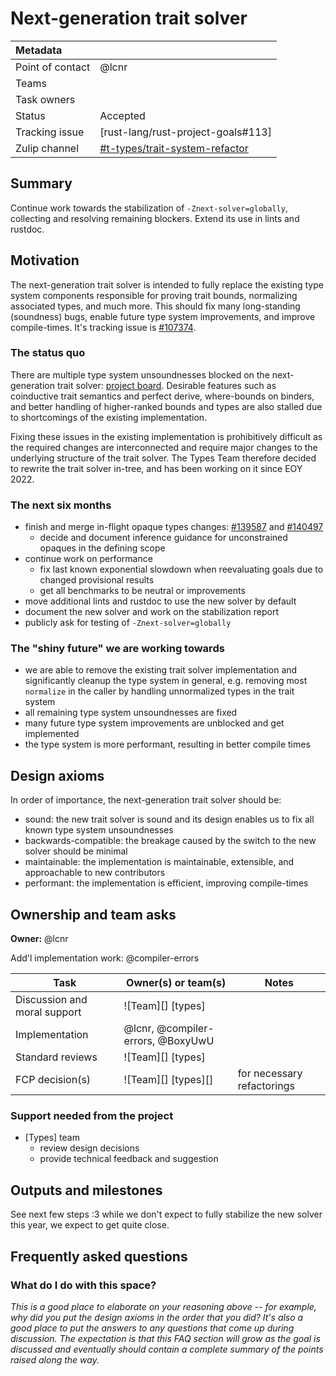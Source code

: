 # Next-generation trait solver

| Metadata         |                                           |
|:-----------------|-------------------------------------------|
| Point of contact | @lcnr                                     |
| Teams            | <!-- TEAMS WITH ASKS -->                  |
| Task owners      | <!-- TASK OWNERS -->                      |
| Status           | Accepted                                  |
| Tracking issue   | [rust-lang/rust-project-goals#113]        |
| Zulip channel    | [#t-types/trait-system-refactor][channel] |

[channel]: https://rust-lang.zulipchat.com/#narrow/channel/364551-t-types.2Ftrait-system-refactor


## Summary

Continue work towards the stabilization of `-Znext-solver=globally`, collecting and resolving remaining blockers. Extend its use in lints and rustdoc.

## Motivation

The next-generation trait solver is intended to fully replace the existing type system components responsible for proving trait bounds, normalizing associated types, and much more. This should fix many long-standing (soundness) bugs, enable future type system improvements, and improve compile-times. It's tracking issue is [#107374](https://github.com/rust-lang/rust/issues/107374).

### The status quo

There are multiple type system unsoundnesses blocked on the next-generation trait solver: [project board][unsoundnesses]. Desirable features such as coinductive trait semantics and perfect derive, where-bounds on binders, and better handling of higher-ranked bounds and types are also stalled due to shortcomings of the existing implementation.

Fixing these issues in the existing implementation is prohibitively difficult as the required changes are interconnected and require major changes to the underlying structure of the trait solver. The Types Team therefore decided to rewrite the trait solver in-tree, and has been working on it since EOY 2022.

### The next six months

- finish and merge in-flight opaque types changes: [#139587](https://github.com/rust-lang/rust/pull/139587) and [#140497](https://github.com/rust-lang/rust/pull/140497)
    - decide and document inference guidance for unconstrained opaques in the defining scope
- continue work on performance
    - fix last known exponential slowdown when reevaluating goals due to changed provisional results
    - get all benchmarks to be neutral or improvements
- move additional lints and rustdoc to use the new solver by default
- document the new solver and work on the stabilization report
- publicly ask for testing of `-Znext-solver=globally`

### The "shiny future" we are working towards

- we are able to remove the existing trait solver implementation and significantly cleanup the type system in general, e.g. removing most `normalize` in the caller by handling unnormalized types in the trait system
- all remaining type system unsoundnesses are fixed
- many future type system improvements are unblocked and get implemented
- the type system is more performant, resulting in better compile times

## Design axioms

In order of importance, the next-generation trait solver should be:
- sound: the new trait solver is sound and its design enables us to fix all known type system unsoundnesses
- backwards-compatible: the breakage caused by the switch to the new solver should be minimal
- maintainable: the implementation is maintainable, extensible, and approachable to new contributors 
- performant: the implementation is efficient, improving compile-times 

[da]: ../about/design_axioms.md

## Ownership and team asks

**Owner:** @lcnr

Add'l implementation work: @compiler-errors

| Task                         | Owner(s) or team(s)     | Notes                      |
|------------------------------|-------------------------|----------------------------|
| Discussion and moral support | ![Team][] [types]       |                            |
| Implementation               | @lcnr, @compiler-errors, @BoxyUwU |                |
| Standard reviews             | ![Team][] [types]       |                            |
| FCP decision(s)              | ![Team][] [types][]     | for necessary refactorings |

### Support needed from the project

* [Types] team
    * review design decisions
    * provide technical feedback and suggestion

## Outputs and milestones

See next few steps :3 while we don't expect to fully stabilize the new solver this year, we expect to get quite close.

## Frequently asked questions

### What do I do with this space?

*This is a good place to elaborate on your reasoning above -- for example, why did you put the design axioms in the order that you did? It's also a good place to put the answers to any questions that come up during discussion. The expectation is that this FAQ section will grow as the goal is discussed and eventually should contain a complete summary of the points raised along the way.*

[unsoundnesses]: https://github.com/orgs/rust-lang/projects/44